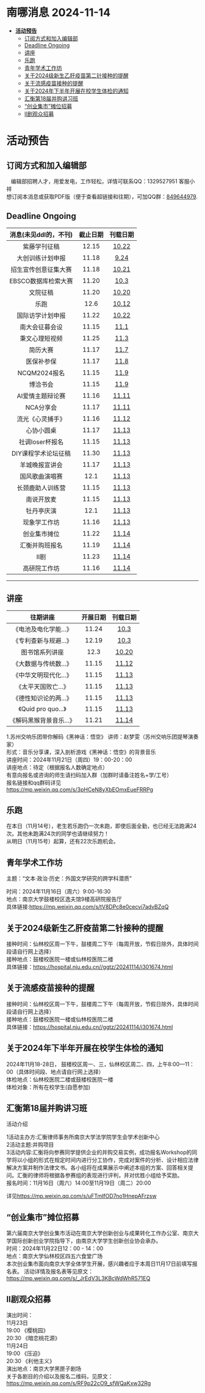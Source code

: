 # 南哪消息 2024-11-14

-   <a href="#活动预告" id="toc-活动预告"><strong>活动预告</strong></a>
    -   <a href="#订阅方式和加入编辑部"
        id="toc-订阅方式和加入编辑部">订阅方式和加入编辑部</a>
    -   <a href="#deadline-ongoing" id="toc-deadline-ongoing">Deadline
        Ongoing</a>
    -   <a href="#讲座" id="toc-讲座">讲座</a>
    -   <a href="#乐跑" id="toc-乐跑">乐跑</a>
    -   <a href="#青年学术工作坊" id="toc-青年学术工作坊">青年学术工作坊</a>
    -   <a href="#关于2024级新生乙肝疫苗第二针接种的提醒"
        id="toc-关于2024级新生乙肝疫苗第二针接种的提醒">关于2024级新生乙肝疫苗第二针接种的提醒</a>
    -   <a href="#关于流感疫苗接种的提醒"
        id="toc-关于流感疫苗接种的提醒">关于流感疫苗接种的提醒</a>
    -   <a href="#关于2024年下半年开展在校学生体检的通知"
        id="toc-关于2024年下半年开展在校学生体检的通知">关于2024年下半年开展在校学生体检的通知</a>
    -   <a href="#汇衡第18届并购讲习班"
        id="toc-汇衡第18届并购讲习班">汇衡第18届并购讲习班</a>
    -   <a href="#创业集市摊位招募"
        id="toc-创业集市摊位招募">“创业集市”摊位招募</a>
    -   <a href="#ll剧观众招募" id="toc-ll剧观众招募">ll剧观众招募</a>

# **活动预告**

## 订阅方式和加入编辑部

   编辑部招聘人才，用爱发电，工作轻松，详情可联系QQ：1329527951
客服小祥  
想订阅本消息或获取PDF版（便于查看超链接和往期），可加QQ群：[849644979](https://qm.qq.com/q/VXIW7fgsEe).

## Deadline Ongoing

| 消息(未见ddl的，不刊) | 截止日期 |                      刊载日期                      |
|:---------------------:|:--------:|:--------------------------------------------------:|
|     紫藤学刊征稿      |  12.15   | [10.22](https://nik-nul.github.io/news/2024-10-22) |
|   大创训练计划申报    |  11.18   | [9.24](https://nik-nul.github.io/news/2024-09-24)  |
| 招生宣传创意征集大赛  |  11.18   | [10.21](https://nik-nul.github.io/news/2024-10-21) |
|  EBSCO数据库检索大赛  |  11.20   | [10.3](https://nik-nul.github.io/news/2024-10-03)  |
|       文院征稿        |  11.20   | [10.20](https://nik-nul.github.io/news/2024-10-20) |
|         乐跑          |   12.6   | [10.12](https://nik-nul.github.io/news/2024-10-12) |
|   国际访学计划申报    |  11.22   | [10.22](https://nik-nul.github.io/news/2024-10-22) |
|    南大会征募会设     |  11.15   | [11.1](https://nik-nul.github.io/news/2024-11-01)  |
|    秉文心理短视频     |  11.25   | [11.3](https://nik-nul.github.io/news/2024-11-03)  |
|       简历大赛        |  11.17   | [11.7](https://nik-nul.github.io/news/2024-11-07)  |
|      医保补参保       |  11.17   | [11.8](https://nik-nul.github.io/news/2024-11-08)  |
|     NCQM2024报名      |  11.15   | [11.9](https://nik-nul.github.io/news/2024-11-09)  |
|       博洽书会        |  11.15   | [11.9](https://nik-nul.github.io/news/2024-11-09)  |
|   AI爱情主题辩论赛    |  11.16   | [11.11](https://nik-nul.github.io/news/2024-11-11) |
|       NCA分享会       |  11.17   | [11.11](https://nik-nul.github.io/news/2024-11-11) |
|   流光《心灵捕手》    |  11.16   | [11.12](https://nik-nul.github.io/news/2024-11-12) |
|      心协小圆桌       |  11.17   | [11.13](https://nik-nul.github.io/news/2024-11-13) |
|    社调loser杯报名    |  11.15   | [11.13](https://nik-nul.github.io/news/2024-11-13) |
|  DIY课程学术论坛征稿  |  11.30   | [11.13](https://nik-nul.github.io/news/2024-11-13) |
|    羊城晚报宣讲会     |  11.17   | [11.13](https://nik-nul.github.io/news/2024-11-13) |
|    国风歌曲演唱赛     |   12.1   | [11.13](https://nik-nul.github.io/news/2024-11-13) |
|   长颈鹿助人训练营    |  11.15   | [11.13](https://nik-nul.github.io/news/2024-11-13) |
|      南说开放麦       |  11.15   | [11.13](https://nik-nul.github.io/news/2024-11-13) |
|      牡丹亭庆演       |   12.1   | [11.13](https://nik-nul.github.io/news/2024-11-13) |
|     现象学工作坊      |  11.16   | [11.13](https://nik-nul.github.io/news/2024-11-13) |
|     创业集市摊位      |  11.22   | [11.14](https://nik-nul.github.io/news/2024-11-14) |
|    汇衡并购班报名     |  11.19   | [11.14](https://nik-nul.github.io/news/2024-11-14) |
|         II剧          |  11.23   | [11.14](https://nik-nul.github.io/news/2024-11-14) |
|     高研院工作坊      |  11.16   | [11.14](https://nik-nul.github.io/news/2024-11-14) |

------------------------------------------------------------------------

## 讲座

|        往期讲座         | 开展日期 |                      刊载日期                      |
|:-----------------------:|:--------:|:--------------------------------------------------:|
|  《电池及电化学能...》  |  11.24   | [10.3](https://nik-nul.github.io/news/2024-10-03)  |
|  《专利查新与规避...》  |  12.19   | [10.3](https://nik-nul.github.io/news/2024-10-03)  |
|     图书馆系列讲座      |   12.3   | [10.20](https://nik-nul.github.io/news/2024-10-20) |
|  《大数据与传统数...》  |  11.15   | [11.12](https://nik-nul.github.io/news/2024-11-12) |
|  《中华文明现代化...》  |  11.15   | [11.13](https://nik-nul.github.io/news/2024-11-13) |
|   《太平天国败亡...》   |  11.15   | [11.13](https://nik-nul.github.io/news/2024-11-13) |
|  《德性知识论的两...》  |  11.15   | [11.13](https://nik-nul.github.io/news/2024-11-13) |
|   《Quid pro quo...》   |  11.15   | [11.13](https://nik-nul.github.io/news/2024-11-13) |
| 《解码黑猴背景音乐...》 |  11.21   | [11.14](https://nik-nul.github.io/news/2024-11-14) |

1.苏州交响乐团带你解码《黑神话：悟空》
讲师：赵梦雯（苏州交响乐团提琴演奏家）  
形式：音乐分享课，深入剖析游戏《黑神话：悟空》的背景音乐  
讲座时间：2024年11月21日（周四）19：00-20：00  
讲座地点：待定（根据报名人数确定地点）  
有意向报名或咨询的师生请扫码加入群（加群时请备注姓名+学/工号）  
报名链接和qq群码详见<https://mp.weixin.qq.com/s/3pHCeN8yXbEOmxEueFRRPg>

## 乐跑

在本日（11月14号），老生若乐跑仍一次未跑，即使后面全勤，也已经无法跑满24次。其他未跑满24次的同学也请继续努力！  
从明日（11月15号）起算，还有22次乐跑机会。  

## 青年学术工作坊

主题：“文本·政治·历史：外国文学研究的跨学科潜质”

时间：2024年11月16日（周六）9:00-16:30  
地点：南京大学鼓楼校区逸夫馆9楼高研院报告厅  
具体链接:<https://mp.weixin.qq.com/s/tV8DPc8e0cecvi7advBZqQ>  

## 关于2024级新生乙肝疫苗第二针接种的提醒

接种时间：仙林校区周一下午，鼓楼周二下午（每周开放，节假日除外，具体时间段请自行网上选择）  
接种地点：鼓楼校医院一楼或仙林校医院二楼  
具体链接：https://hospital.nju.edu.cn//ggtz/20241114/i301674.html  

## 关于流感疫苗接种的提醒

接种时间：仙林校区周一下午，鼓楼周二下午（每周开放，节假日除外，具体时间段请自行网上选择）  
接种地点：鼓楼校医院一楼或仙林校医院二楼  
具体链接：<https://hospital.nju.edu.cn//ggtz/20241114/i301674.html>  

## 关于2024年下半年开展在校学生体检的通知

2024年11月18-28日，
鼓楼校区周一、三，仙林校区周二、四，上午8:00—11：00（具体时间段、地点请自行网上选择）  
体检地点：仙林校医院二楼或鼓楼校医院一楼  
体检对象：所有在校学生(自愿参加)  

## 汇衡第18届并购讲习班

活动介绍

1活动主办方:汇衡律师事务所南京大学法学院学生会学术创新中心  
2活动主题:并购项目  
3活动内容:汇衡将向参赛同学提供企业的并购交易实例，成功报名Workshop的同学将以小组的形式在规定时间内进行分工协作，完成对案件的分析、设计相应法律解决方案并制作法律文书。各小组将在成果展示中阐述本组的方案、回答相关提问。汇衡的律师将根据各参赛组的表现进行评判，并对优胜小组给予奖励。  
报名时间：11月16日（周六）14:00至11月19日（周二）20:00

详见<https://mp.weixin.qq.com/s/uFTmlfOD7no1HnepAFrzsw>

## “创业集市”摊位招募

第六届南京大学创业集市活动在南京大学创新创业与成果转化工作办公室、南京大学国际创新创业学院指导下，由南京大学学生创新创业协会承办。  
时间：2024年11月22日12：00 - 14：00  
地点：南京大学仙林校区四五六食堂广场  
本次创业集市面向南京大学全体学生开展，感兴趣者应于本周日11月17日前填写报名表。
活动详情及报名表等见原文：<https://mp.weixin.qq.com/s/_JrEdV3L3KBcWdWhR571EQ>

## ll剧观众招募

演出时间：  
11月23日  
19:00 《樱桃园》  
20:30 《暗恋桃花源》  
11月24日  
19:00 《压迫》  
20:30 《利他主义》  
演出地点：南京大学黑匣子剧场  
关于各剧目的介绍以及报名二维码，见原文：<https://mp.weixin.qq.com/s/RF9p22cO9_sfWQaKxw32Rg>

